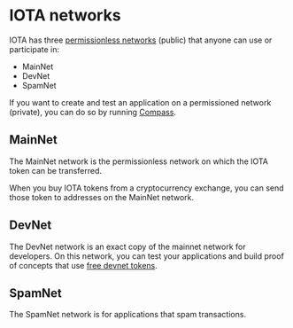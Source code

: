 # IOTA networks

IOTA has three [permissionless networks](/introduction-to-iota/concepts/distributed-ledger-technology.md) (public) that anyone can use or participate in:
* MainNet
* DevNet
* SpamNet

If you want to create and test an application on a permissioned network (private), you can do so by running [Compass](/compass/introduction/overview.md).

## MainNet

The MainNet network is the permissionless network on which the IOTA token can be transferred.

When you buy IOTA tokens from a cryptocurrency exchange, you can send those token to addresses on the MainNet network.

## DevNet

The DevNet network is an exact copy of the mainnet network for developers. On this network, you can test your applications and build proof of concepts that use [free devnet tokens](https://faucet.testnet.iota.org).

## SpamNet

The SpamNet network is for applications that spam transactions.
